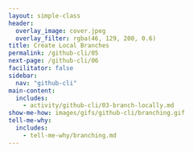 ```yaml
---
layout: simple-class
header:
  overlay_image: cover.jpeg
  overlay_filter: rgba(46, 129, 200, 0.6)
title: Create Local Branches
permalink: /github-cli/05
next-page: /github-cli/06
facilitator: false
sidebar:
  nav: "github-cli"
main-content:
  includes:
    - activity/github-cli/03-branch-locally.md
show-me-how: images/gifs/github-cli/branching.gif
tell-me-why:
  includes:
    - tell-me-why/branching.md
---
```


